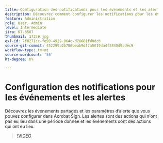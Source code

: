 ```yaml
---
title: Configuration des notifications pour les événements et les alertes
description: Découvrez comment configurer les notifications pour les événements et les alertes
feature: Administration
role: User, Admin
level: Intermediate
jira: KT-5507
thumbnail: 17359.jpg
exl-id: 7f8271cc-fe90-4929-964c-d78681fd0dcb
source-git-commit: 452299b2b786beab9df7a5019da4f3840d9cdec9
workflow-type: tm+mt
source-wordcount: '56'
ht-degree: 0%

---
```


# Configuration des notifications pour les événements et les alertes

Découvrez les événements partagés et les paramètres d’alerte que vous pouvez configurer dans Acrobat Sign. Les alertes sont des actions qui n&#39;ont pas eu lieu dans une période donnée et les événements sont des actions qui ont eu lieu.

>[!VIDEO](https://video.tv.adobe.com/v/343589?quality=12&learn=on&hidetitle=true)

